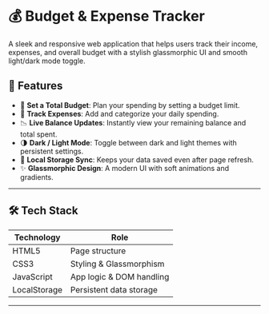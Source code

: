 # 💰 Budget & Expense Tracker

A sleek and responsive web application that helps users track their income, expenses, and overall budget with a stylish glassmorphic UI and smooth light/dark mode toggle.

## 🚀 Features

- 🎯 **Set a Total Budget**: Plan your spending by setting a budget limit.
- 🧾 **Track Expenses**: Add and categorize your daily spending.
- 📉 **Live Balance Updates**: Instantly view your remaining balance and total spent.
- 🌗 **Dark / Light Mode**: Toggle between dark and light themes with persistent settings.
- 💾 **Local Storage Sync**: Keeps your data saved even after page refresh.
- ✨ **Glassmorphic Design**: A modern UI with soft animations and gradients.

---

## 🛠 Tech Stack

| Technology | Role                      |
|------------|---------------------------|
| HTML5      | Page structure            |
| CSS3       | Styling & Glassmorphism   |
| JavaScript | App logic & DOM handling  |
| LocalStorage | Persistent data storage |

---



